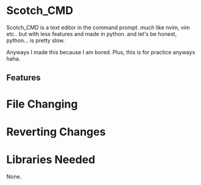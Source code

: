 # Scotch_CMD

Scotch_CMD is a text editor in the command prompt. *much* like nvim, vim etc.. but with less features and made in python.
and let's be honest, python... is pretty slow.

Anyways I made this because I am bored. Plus, this is for practice anyways haha.

## Features
# File Changing
# Reverting Changes

# Libraries Needed
None.
